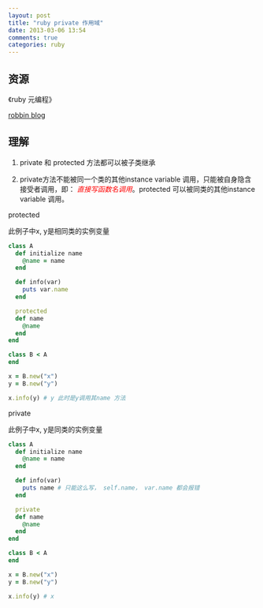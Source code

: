 ```yaml
---
layout: post
title: "ruby private 作用域"
date: 2013-03-06 13:54
comments: true
categories: ruby
---
```


## 资源 ##

《ruby 元编程》

[robbin blog](http://robbinfan.com/blog/1/ruby-java-method-scope)
<!-- more -->
## 理解 ##

1. private 和 protected 方法都可以被子类继承

2. private方法不能被同一个类的其他instance variable 调用，只能被自身隐含接受者调用，即：<em style="color:red"> 直接写函数名调用</em>。protected 可以被同类的其他instance variable 调用。

protected

此例子中x, y是相同类的实例变量
``` ruby
class A
  def initialize name
    @name = name
  end

  def info(var)
    puts var.name
  end

  protected
  def name
    @name
  end
end

class B < A
end

x = B.new("x")
y = B.new("y")

x.info(y) # y 此时是y调用其name 方法
```
private

此例子中x, y是同类的实例变量
``` ruby
class A
  def initialize name
    @name = name
  end

  def info(var)
    puts name # 只能这么写， self.name， var.name 都会报错
  end

  private
  def name
    @name
  end
end

class B < A
end

x = B.new("x")
y = B.new("y")

x.info(y) # x
```
